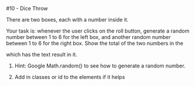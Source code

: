 #10 - Dice Throw

There are two boxes, each with a number inside it.

Your task is: whenever the user clicks on the roll button, generate a random number between 1 to 6 for the left box, and another random number between 1 to 6 for the right box. Show the total of the two numbers in the <div> which has the text result in it.

1. Hint: Google Math.random() to see how to generate a random number.

2. Add in classes or id to the elements if it helps
